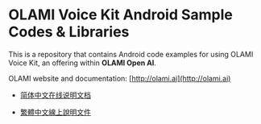 # OLAMI Voice Kit Android Sample Codes & Libraries

This is a repository that contains Android code examples for using OLAMI Voice Kit, an offering within **OLAMI Open AI**. 

OLAMI website and documentation: [http://olami.ai](http://olami.ai)

- [简体中文在线说明文档](https://cn.olami.ai/wiki/)

- [繁體中文線上說明文件](https://tw.olami.ai/wiki/)
